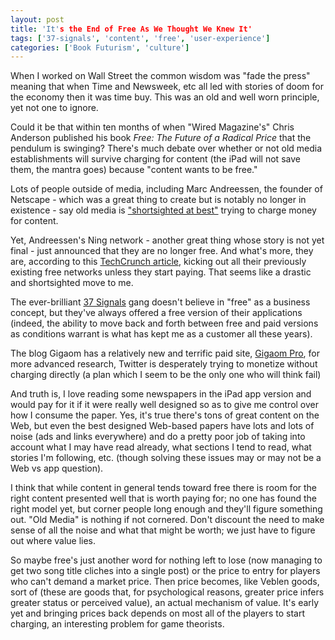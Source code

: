 ```yaml
---
layout: post
title: 'It's the End of Free As We Thought We Knew It'
tags: ['37-signals', 'content', 'free', 'user-experience']
categories: ['Book Futurism', 'culture']
---
```

When I worked on Wall Street the common wisdom was "fade the press" meaning that when Time and Newsweek, etc all led with stories of doom for the economy then it was time buy. This was an old and well worn principle, yet not one to ignore.

Could it be that within ten months of when "Wired Magazine's" Chris Anderson published his book <em>Free: The Future of a Radical Price</em> that the pendulum is swinging? There's much debate over whether or not old media establishments will survive charging for content (the iPad will not save them, the mantra goes) because "content wants to be free."

Lots of people outside of media, including Marc Andreessen, the founder of Netscape - which was a great thing to create but is notably no longer in existence - say old media is <a href="http://techcrunch.com/2010/03/06/andreessen-media-burn-boats/">"shortsighted at best"</a> trying to charge money for content.

Yet, Andreessen's Ning network - another great thing whose story is not yet final - just announced that they are no longer free. And what's more, they are, according to this <a href="http://techcrunch.com/2010/04/15/nings-bubble-bursts-no-more-free-networks-cuts-40-of-staff/">TechCrunch article</a>, kicking out all their previously existing free networks unless they start paying. That seems like a drastic and shortsighted move to me.

The ever-brilliant <a href="http://37signals.com/">37 Signals</a> gang doesn't believe in "free" as a business concept, but they've always offered a free version of their applications (indeed, the ability to move back and forth between free and paid versions as conditions warrant is what has kept me as a customer all these years).

The blog Gigaom has a relatively new and terrific paid site, <a href="http://pro.gigaom.com/">Gigaom Pro</a>, for more advanced research, Twitter is desperately trying to monetize without charging directly (a plan which I seem to be the only one who will think fail)

And truth is, I love reading some newspapers in the iPad app version and would pay for it if it were really well designed so as to give me control over how I consume the paper. Yes, it's true there's tons of great content on the Web, but even the best designed Web-based papers have lots and lots of noise (ads and links everywhere) and do a pretty poor job of taking into account what I may have read already, what sections I tend to read, what stories I'm following, etc. (though solving these issues may or may not be a Web vs app question).

I think that while content in general tends toward free there is room for the right content presented well that is worth paying for; no one has found the right model yet, but corner people long enough and they'll figure something out. "Old Media" is nothing if not cornered. Don't discount the need to make sense of all the noise and what that might be worth; we just have to figure out where value lies.

So maybe free's just another word for nothing left to lose (now managing to get two song title cliches into a single post) or the price to entry for players who can't demand a market price. Then price becomes, like Veblen goods, sort of (these are goods that, for psychological reasons, greater price infers greater status or perceived value), an actual mechanism of value. It's early yet and bringing prices back depends on most all of the players to start charging, an interesting problem for game theorists.
